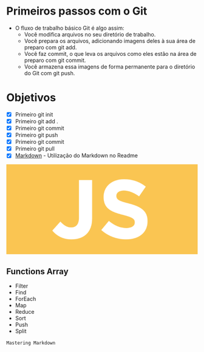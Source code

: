 # Primeiros passos com o Git
- O fluxo de trabalho básico Git é algo assim:
  - Você modifica arquivos no seu diretório de trabalho.
  - Você prepara os arquivos, adicionando imagens deles à sua área de preparo com git add.
  - Você faz commit, o que leva os arquivos como eles estão na área de preparo com git commit.
  - Você armazena essa imagens de forma permanente para o diretório do Git com git push.

# Objetivos

- [x] Primeiro git init
- [x] Primeiro git add .
- [x] Primeiro git commit
- [x] Primeiro git push
- [x] Primeiro git commit
- [x] Primeiro git pull
- [x] [Markdown](https://guides.github.com/features/mastering-markdown/) - Utilização do Markdown no Readme

![Image of Yaktocat](https://github.com/peedrinhoph/array_high/blob/master/icon.javascript.png)

## Functions Array

* Filter
* Find
* ForEach
* Map
* Reduce
* Sort
* Push
* Split

```
Mastering Markdown
```
